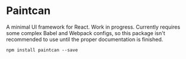 # Paintcan
A minimal UI framework for React. Work in progress. Currently requires some complex Babel and Webpack configs, so this package isn't recommended to use until the proper documentation is finished.

```
npm install paintcan --save
```
